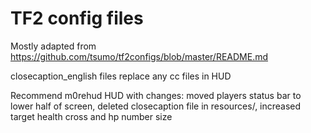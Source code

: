 # TF2 config files
Mostly adapted from https://github.com/tsumo/tf2configs/blob/master/README.md

closecaption_english files replace any cc files in HUD

Recommend m0rehud HUD with changes: moved players status bar to lower half of screen, deleted closecaption file in resources/, increased target health cross and hp number size
